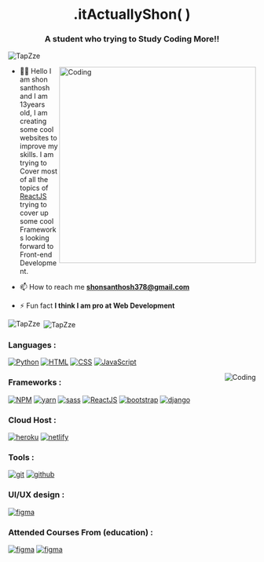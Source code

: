 <h1 align="center">.itActuallyShon( )</h1>
<h3 align="center">A student who trying to Study Coding More!!</h3>

<p align="left"> <img src="https://komarev.com/ghpvc/?username=TapZze&label=Profile%20views&color=129e00&style=plastic" alt="TapZze" /> </p>
<img align="right" alt="Coding" width="400px" src="https://github.githubassets.com/images/modules/profile/profile-first-pr-dark.svg">

- 👨‍💻 Hello I am shon santhosh and I am 13years old, I am creating some cool websites to improve my skills. I am trying to Cover most of all the topics of [ReactJS](https://reactjs.org) trying to cover up some cool Frameworks looking forward to Front-end Development.

- 📫 How to reach me **shonsanthosh378@gmail.com**

- ⚡ Fun fact **I think I am pro at Web Development**

<p><img align="left" src="https://github-readme-stats.vercel.app/api/top-langs?username=TapZze&show_icons=true&locale=en&layout=compact" alt="TapZze" /></p
    
<p>&nbsp;<img align="center" src="https://github-readme-stats.vercel.app/api?username=TapZze&show_icons=true&locale=en" alt="TapZze" /></p>

<h3>Languages :</h3>
   
[![Python](https://img.shields.io/badge/Python-3776AB?style=for-the-badge&logo=python&logoColor=white)]()
[![HTML](https://img.shields.io/badge/HTML5-E34F26?style=for-the-badge&logo=html5&logoColor=white)]()
[![CSS](https://img.shields.io/badge/CSS3-1572B6?style=for-the-badge&logo=css3&logoColor=white)]()
[![JavaScript](https://img.shields.io/badge/JavaScript-323330?style=for-the-badge&logo=javascript&logoColor=F7DF1E)]()

<img align="right" alt="Coding" src="https://github-readme-streak-stats.herokuapp.com/?user=TapZze">

<h3>Frameworks :</h3>

[![NPM](https://img.shields.io/badge/npm-CB3837?style=for-the-badge&logo=npm&logoColor=white)]()
[![yarn](https://img.shields.io/badge/Yarn-2C8EBB?style=for-the-badge&logo=yarn&logoColor=white)]()
[![sass](https://img.shields.io/badge/Sass-CC6699?style=for-the-badge&logo=sass&logoColor=white)]()
[![ReactJS](https://img.shields.io/badge/React-20232A?style=for-the-badge&logo=react&logoColor=61DAFB)]()
[![bootstrap](https://img.shields.io/badge/Bootstrap-563D7C?style=for-the-badge&logo=bootstrap&logoColor=white)]()
[![django](https://img.shields.io/badge/Django-092E20?style=for-the-badge&logo=django&logoColor=white)]()

<h3>Cloud Host :</h3>

[![heroku](https://img.shields.io/badge/Heroku-430098?style=for-the-badge&logo=heroku&logoColor=white)]()
[![netlify](https://img.shields.io/badge/Netlify-00C7B7?style=for-the-badge&logo=netlify&logoColor=white)]()


<h3>Tools :</h3>

[![git](https://img.shields.io/badge/Git-F05032?style=for-the-badge&logo=git&logoColor=white)]()
[![github](https://img.shields.io/badge/Github-20232A?style=for-the-badge&logo=github&logoColor=white)]()

<h3>UI/UX design :</h3>

[![figma](https://img.shields.io/badge/Figma-F24E1E?style=for-the-badge&logo=figma&logoColor=white)]()

<h3>Attended Courses From (education) :</h3>

[![figma](https://img.shields.io/badge/Edx-193A3E?style=for-the-badge&logo=edx&logoColor=white)]()
[![figma](https://img.shields.io/badge/free%20code%20camp-27273D?style=for-the-badge&logo=freecodecamp&logoColor=white)]()

